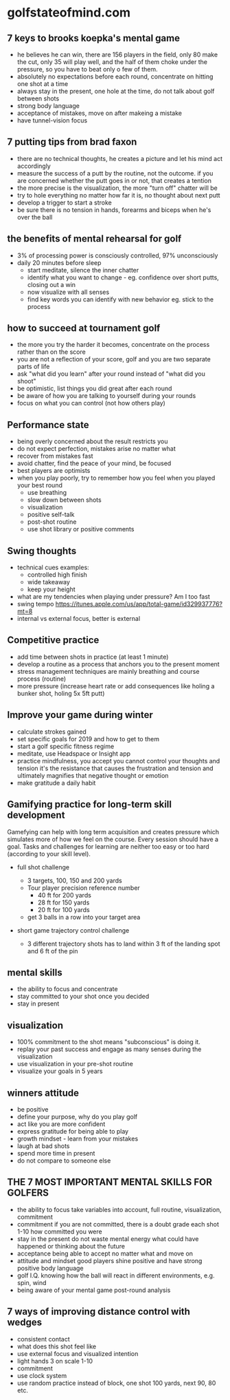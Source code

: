 # golfstateofmind.com
## 7 keys to brooks koepka's mental game
* he believes he can win, there are 156 players in the field, only 80 make the cut, only 35 will play well, and the half of them choke under the pressure, so you have to beat only o few of them.
* absolutely no expectations before each round, concentrate on hitting one shot at a time
* always stay in the present, one hole at the time, do not talk about golf between shots
* strong body language
* acceptance of mistakes, move on after makeing a mistake
* have tunnel-vision focus

## 7 putting tips from brad faxon
* there are no technical thoughts, he creates a picture and let his mind act accordingly
* measure the success of a putt by the routine, not the outcome. if you are concerned whether the putt goes in or not, that creates a tention
* the more precise is the visualization, the more "turn off" chatter will be
* try to hole everything no matter how far it is, no thought about next putt
* develop a trigger to start a stroke
* be sure there is no tension in hands, forearms and biceps when he's over the ball

## the benefits of mental rehearsal for golf
* 3% of processing power is consciously controlled, 97% unconsciously
* daily 20 minutes before sleep
  - start meditate, silence the inner chatter
  - identify what you want to change - eg. confidence over short putts, closing out a win
  - now visualize with all senses
  - find key words you can identify with new behavior eg. stick to the process

## how to succeed at tournament golf
* the more you try the harder it becomes, concentrate on the process rather than on the score
* you are not a reflection of your score, golf and you are two separate parts of life
* ask "what did you learn" after your round instead of "what did you shoot"
* be optimistic, list things you did great after each round
* be aware of how you are talking to yourself during your rounds
* focus on what you can control (not how others play)

## Performance state
* being overly concerned about the result restricts you
* do not expect perfection, mistakes arise no matter what
* recover from mistakes fast
* avoid chatter, find the peace of your mind, be focused
* best players are optimists
* when you play poorly, try to remember how you feel when you played your best round
  * use breathing
  * slow down between shots
  * visualization
  * positive self-talk
  * post-shot routine
  * use shot library or positive comments

## Swing thoughts
* technical cues examples:
  - controlled high finish
  - wide takeaway
  - keep your height
* what are my tendencies when playing under pressure? Am I too fast
* swing tempo https://itunes.apple.com/us/app/total-game/id329937776?mt=8
* internal vs external focus, better is external  

## Competitive practice
* add time between shots in practice (at least 1 minute)
* develop a routine as a process that anchors you to the present moment
* stress management techniques are mainly breathing and course process (routine)
* more pressure (increase heart rate or add consequences like holing a bunker shot, holing 5x 5ft putt)

## Improve your game during winter
* calculate strokes gained
* set specific goals for 2019 and how to get to them
* start a golf specific fitness regime
* meditate, use Headspace or Insight app
* practice mindfulness, you accept you cannot control your thoughts and tension
 it's the resistance that causes the frustration and tension and ultimately magnifies that negative thought or emotion
* make gratitude a daily habit

## Gamifying practice for long-term skill development
Gamefying can help with long term acquisition and creates pressure which simulates more of how we feel on the course.
Every session should have a goal.
Tasks and challenges for learning are neither too easy or too hard (according to your skill level).

* full shot challenge
  * 3 targets, 100, 150 and 200 yards
  * Tour player precision reference number
    * 40 ft for 200 yards
    * 28 ft for 150 yards
    * 20 ft for 100 yards
  * get 3 balls in a row into your target area

* short game trajectory control challenge
  * 3 different trajectory shots has to land within 3 ft of the landing spot and 6 ft of the pin

## mental skills
* the ability to focus and concentrate
* stay committed to your shot once you decided
* stay in present

## visualization
* 100% commitment to the shot means "subconscious" is doing it.
* replay your past success and engage as many senses during the visualization
* use visualization in your pre-shot routine
* visualize your goals in 5 years


## winners attitude
* be positive
* define your purpose, why do you play golf
* act like you are more confident
* express gratitude for being able to play
* growth mindset - learn from your mistakes
* laugh at bad shots
* spend more time in present
* do not compare to someone else

## THE 7 MOST IMPORTANT MENTAL SKILLS FOR GOLFERS
* the ability to focus
  take variables into account, full routine, visualization, commitment
* commitment
  if you are not committed, there is a doubt
  grade each shot 1-10 how committed you were
* stay in the present
  do not waste mental energy what could have happened or thinking about the future
* acceptance
  being able to accept no matter what and move on
* attitude and mindset
  good players shine positive and have strong positive body language
* golf I.Q.
  knowing how the ball will react in different environments, e.g. spin, wind
* being aware of your mental game
  post-round analysis

## 7 ways of improving distance control with wedges
* consistent contact
* what does this shot feel like
* use external focus and visualized intention
* light hands 3 on scale 1-10
* commitment
* use clock system
* use random practice instead of block, one shot 100 yards, next 90, 80 etc.
